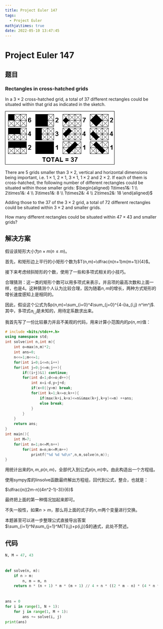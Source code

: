 ```yaml
---
title: Project Euler 147
tags:
  - Project Euler
mathja\times: true
date: 2022-05-10 13:47:45
---
```


<escape><!-- more --></escape>
    
    
# Project Euler 147
## 题目
### Rectangles in cross-hatched grids
In a $3\times2$ cross-hatched grid, a total of $37$ different rectangles could be situated within that grid as indicated in the sketch.

![](../images/p147.png)

There are $5$ grids smaller than $3\times2$, vertical and horizontal dimensions being important, i.e. $1\times1$, $2\times1$, $3\times1$, $1\times2$ and $2\times2$. If each of them is cross-hatched, the following number of different rectangles could be situated within those smaller grids:
$\begin{aligned}
1\times1&: 1 \\
2\times1&: 4 \\
3\times1&: 8 \\
1\times2&: 4 \\
2\times2&: 18
\end{aligned}$

Adding those to the $37$ of the $3\times2$ grid, a total of $72$ different rectangles could be situated within $3\times2$ and smaller grids.

How many different rectangles could be situated within $47\times43$ and smaller grids?


## 解决方案
假设该矩形大小为$n\times m(n\le m)$。

首先，和矩形边上平行的小矩形个数为$T(n,m)=\dfrac{n(n+1)m(m+1)}{4}$。

接下来考虑倾斜矩形的个数，使用了一些和多项式相关的小技巧。

合理猜测：这一类的矩形个数可以用多项式来表示，并且项的最高次数和上面一样，也是$4$。这种猜测个人认为比较合理，因为随着$n,m$的增长，两种方式矩形的增长速度感知上是相同的。

因此，假设这个公式为$p(n,m)=\sum_{i=0}^4\sum_{j=0}^{4-i}a_{i,j} n^im^j$.其中，多项式$a_{i,j}$是未知的，用待定系数求出来。

我首先写了一份比较暴力并且不美观的代码，用来计算小范围内的$p(n,m)$值：

```C++
# include <bits/stdc++.h>
using namespace std;
int solve(int n,int m){
    int o=max(n,m)*2;
    int ans=0;
    n<<=1;m<<=1;
    for(int i=0;i<=n;i++)
    for(int j=0;j<=m;j++){
        if((i+j)&1) continue;
        for(int d=1;d<=o;d++){
            int x=i-d,y=j+d;
            if(x<0||y>m) break;
            for(int k=1;k<=o;k++){
                if(max(k+i,k+x)<=n&&max(k+j,k+y)<=m) ++ans;
                else break;
            }
        }
    }
    return ans;
}
int main(){
    int M=7;
    for(int n=1;n<=M;n++)
        for(int m=n;m<=M;m++)
            printf("%d %d %d\n",n,m,solve(n,m));
}
```

用统计出来的$n,m,p(n,m)$，全部代入到公式$p(n,m)$中。由此构造出一个方程组。

使用sympy库的linsolve函数最终解出方程组，回代到公式，整合，也就是：

$\dfrac{n((2m-n)(4n^2-1)-3)}{6}$


最终把上面的第一种情况加起来即可。

不失一般性，如果$n>m$，那么将上面的式子的$n,m$两个变量进行交换。

本题甚至可以进一步整理公式直接导出答案$\sum_{i=1}^N\sum_{j=1}^M{T(i,j)+p(i,j)}$的通式，此处不赘述。

## 代码

```py
N, M = 47, 43


def solve(n, m):
    if n > m:
        n, m = m, n
    return n * (n + 1) * m * (m + 1) // 4 + n * ((2 * m - n) * (4 * n * n - 1) - 3) // 6


ans = 0
for i in range(1, N + 1):
    for j in range(1, M + 1):
        ans += solve(i, j)
print(ans)

```
